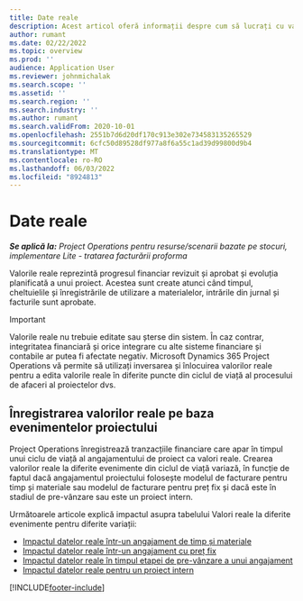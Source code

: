 ```yaml
---
title: Date reale
description: Acest articol oferă informații despre cum să lucrați cu valorile reale în Microsoft Dynamics 365 Project Operations.
author: rumant
ms.date: 02/22/2022
ms.topic: overview
ms.prod: ''
audience: Application User
ms.reviewer: johnmichalak
ms.search.scope: ''
ms.assetid: ''
ms.search.region: ''
ms.search.industry: ''
ms.author: rumant
ms.search.validFrom: 2020-10-01
ms.openlocfilehash: 2551b7d6d20df170c913e302e734583135265529
ms.sourcegitcommit: 6cfc50d89528df977a8f6a55c1ad39d99800d9b4
ms.translationtype: MT
ms.contentlocale: ro-RO
ms.lasthandoff: 06/03/2022
ms.locfileid: "8924813"
---
```

# <a name="actuals"></a>Date reale

_**Se aplică la:** Project Operations pentru resurse/scenarii bazate pe stocuri, implementare Lite - tratarea facturării proforma_

Valorile reale reprezintă progresul financiar revizuit și aprobat și evoluția planificată a unui proiect. Acestea sunt create atunci când timpul, cheltuielile și înregistrările de utilizare a materialelor, intrările din jurnal și facturile sunt aprobate.

> [!IMPORTANT]
> Valorile reale nu trebuie editate sau șterse din sistem. În caz contrar, integritatea financiară și orice integrare cu alte sisteme financiare și contabile ar putea fi afectate negativ. Microsoft Dynamics 365 Project Operations vă permite să utilizați inversarea și înlocuirea valorilor reale pentru a edita valorile reale în diferite puncte din ciclul de viață al procesului de afaceri al proiectelor dvs.

## <a name="recording-actuals-based-on-project-events"></a>Înregistrarea valorilor reale pe baza evenimentelor proiectului

Project Operations înregistrează tranzacțiile financiare care apar în timpul unui ciclu de viață al angajamentului de proiect ca valori reale. Crearea valorilor reale la diferite evenimente din ciclul de viață variază, în funcție de faptul dacă angajamentul proiectului folosește modelul de facturare pentru timp și materiale sau modelul de facturare pentru preț fix și dacă este în stadiul de pre-vânzare sau este un proiect intern.

Următoarele articole explică impactul asupra tabelului Valori reale la diferite evenimente pentru diferite variații:

- [Impactul datelor reale într-un angajament de timp și materiale](ActualsonTM.md)
- [Impactul datelor reale într-un angajament cu preț fix](ActualonFP.md)
- [Impactul datelor reale în timpul etapei de pre-vânzare a unui angajament](ActualonPreSales.md)
- [Impactul datelor reale pentru un proiect intern](ActualonInternal.md)

[!INCLUDE[footer-include](../includes/footer-banner.md)]
